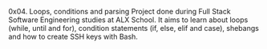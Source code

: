 0x04. Loops, conditions and parsing
Project done during Full Stack Software Engineering studies at ALX School. It aims to learn about loops (while, until and for), condition statements (if, else, elif and case), shebangs and how to create SSH keys with Bash.